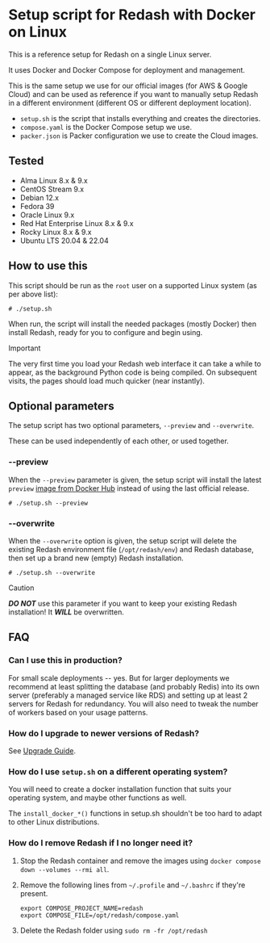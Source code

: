 # Setup script for Redash with Docker on Linux

This is a reference setup for Redash on a single Linux server.

It uses Docker and Docker Compose for deployment and management.

This is the same setup we use for our official images (for AWS & Google Cloud) and can be used as reference if you want
to manually setup Redash in a different environment (different OS or different deployment location).

- `setup.sh` is the script that installs everything and creates the directories.
- `compose.yaml` is the Docker Compose setup we use.
- `packer.json` is Packer configuration we use to create the Cloud images.

## Tested

- Alma Linux 8.x & 9.x
- CentOS Stream 9.x
- Debian 12.x
- Fedora 39
- Oracle Linux 9.x
- Red Hat Enterprise Linux 8.x & 9.x
- Rocky Linux 8.x & 9.x
- Ubuntu LTS 20.04 & 22.04

## How to use this

This script should be run as the `root` user on a supported Linux system (as per above list):

```
# ./setup.sh
```

When run, the script will install the needed packages (mostly Docker) then install Redash, ready for you to configure
and begin using.

> [!IMPORTANT]
> The very first time you load your Redash web interface it can take a while to appear, as the background Python code
> is being compiled.  On subsequent visits, the pages should load much quicker (near instantly).

## Optional parameters

The setup script has two optional parameters, `--preview` and `--overwrite`.

These can be used independently of each other, or used together.

### --preview

When the `--preview` parameter is given, the setup script will install the latest `preview`
[image from Docker Hub](https://hub.docker.com/r/redash/redash/tags) instead of using the last official release.

```
# ./setup.sh --preview
```

### --overwrite

When the `--overwrite` option is given, the setup script will delete the existing Redash environment file
(`/opt/redash/env`) and Redash database, then set up a brand new (empty) Redash installation.

```
# ./setup.sh --overwrite
```

> [!CAUTION]
> ***DO NOT*** use this parameter if you want to keep your existing Redash installation!  It ***WILL*** be overwritten.

## FAQ

### Can I use this in production?

For small scale deployments -- yes. But for larger deployments we recommend at least splitting the database (and
probably Redis) into its own server (preferably a managed service like RDS) and setting up at least 2 servers for
Redash for redundancy. You will also need to tweak the number of workers based on your usage patterns.

### How do I upgrade to newer versions of Redash?

See [Upgrade Guide](https://redash.io/help/open-source/admin-guide/how-to-upgrade).

### How do I use `setup.sh` on a different operating system?

You will need to create a docker installation function that suits your operating system, and maybe other functions as
well.

The `install_docker_*()` functions in setup.sh shouldn't be too hard to adapt to other Linux distributions.

### How do I remove Redash if I no longer need it?

1. Stop the Redash container and remove the images using `docker compose down --volumes --rmi all`.
2. Remove the following lines from `~/.profile` and `~/.bashrc` if they're present.

   ```
   export COMPOSE_PROJECT_NAME=redash
   export COMPOSE_FILE=/opt/redash/compose.yaml
   ```

3. Delete the Redash folder using `sudo rm -fr /opt/redash`

